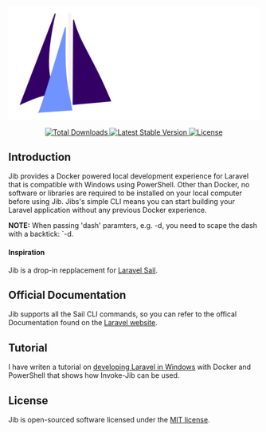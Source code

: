 <p align="center"><img src="https://github.com/KinoriTech/jib/raw/HEAD/art/logo.svg" alt="Logo Jib"></p>

<p align="center">
    <a href="www.powershellgallery.com/packages/Jib">
        <img src="https://img.shields.io/powershellgallery/dt/Jib" alt="Total Downloads">
    </a>
    <a href="www.powershellgallery.com/packages/Jib">
        <img src="https://img.shields.io/powershellgallery/v/Jib" alt="Latest Stable Version">
    </a>
    <a href="www.powershellgallery.com/packages/Jib">
        <img src="https://img.shields.io/github/license/kinoritech/jib" alt="License">
    </a>
</p>

## Introduction

Jib provides a Docker powered local development experience for Laravel that is compatible with Windows using PowerShell. Other than Docker, no software or libraries are required to be installed on your local computer before using Jib. Jibs's simple CLI means you can start building your Laravel application without any previous Docker experience.

**NOTE:** When passing 'dash' paramters, e.g. -d, you need to scape the dash with a backtick: `-d.

#### Inspiration

Jib is a drop-in repplacement for [Laravel Sail](https://github.com/laravel/sail).

## Official Documentation

Jib supports all the Sail CLI commands, so you can refer to the offical Documentation found on the [Laravel website](https://laravel.com/docs/sail).

## Tutorial

I have writen a tutorial on [developing Laravel in Windows](https://kinori.tech/blog/en/2023/10/23/laravel-sail-in-windows-with-docker-and-powershell/?mtm_campaign=github) with Docker and PowerShell that shows how Invoke-Jib can be used.

## License

Jib is open-sourced software licensed under the [MIT license](LICENSE.md).
